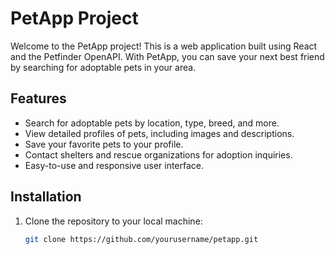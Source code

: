 # PetApp Project

Welcome to the PetApp project! This is a web application built using React and the Petfinder OpenAPI. With PetApp, you can save your next best friend by searching for adoptable pets in your area.

## Features

- Search for adoptable pets by location, type, breed, and more.
- View detailed profiles of pets, including images and descriptions.
- Save your favorite pets to your profile.
- Contact shelters and rescue organizations for adoption inquiries.
- Easy-to-use and responsive user interface.

## Installation

1. Clone the repository to your local machine:

   ```bash
   git clone https://github.com/yourusername/petapp.git
